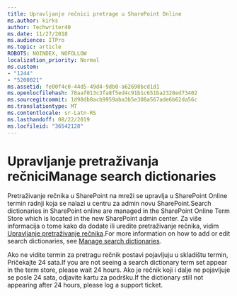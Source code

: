 ```yaml
---
title: Upravljanje rečnici pretrage u SharePoint Online
ms.author: kirks
author: Techwriter40
ms.date: 11/27/2018
ms.audience: ITPro
ms.topic: article
ROBOTS: NOINDEX, NOFOLLOW
localization_priority: Normal
ms.custom:
- "1244"
- "5200021"
ms.assetid: fe00f4c0-44d5-49d4-9db0-a62698bcd1d1
ms.openlocfilehash: 78aaf013c3fa8f5ed4c91b1c651ba2328ed73402
ms.sourcegitcommit: 1d98db8acb9959aba3b5e308a567ade6b62da56c
ms.translationtype: MT
ms.contentlocale: sr-Latn-RS
ms.lasthandoff: 08/22/2019
ms.locfileid: "36542128"
---
```

# <a name="manage-search-dictionaries"></a><span data-ttu-id="09f17-102">Upravljanje pretraživanja rečnici</span><span class="sxs-lookup"><span data-stu-id="09f17-102">Manage search dictionaries</span></span>

<span data-ttu-id="09f17-103">Pretraživanje rečnika u SharePoint na mreži se upravlja u SharePoint Online termin radnji koja se nalazi u centru za admin novu SharePoint.</span><span class="sxs-lookup"><span data-stu-id="09f17-103">Search dictionaries in SharePoint online are managed in the SharePoint Online Term Store which is located in the new SharePoint admin center.</span></span> <span data-ttu-id="09f17-104">Za više informacija o tome kako da dodate ili uredite pretraživanje rečnika, vidim [Upravljanje pretraživanje rečnika](https://go.microsoft.com/fwlink/?linkid=2044669&amp;clcid=0x409).</span><span class="sxs-lookup"><span data-stu-id="09f17-104">For more information on how to add or edit search dictionaries, see [Manage search dictionaries](https://go.microsoft.com/fwlink/?linkid=2044669&amp;clcid=0x409).</span></span>
  
<span data-ttu-id="09f17-105">Ako ne vidite termin za pretragu rečnik postavi pojavljuju u skladištu termin, Pričekajte 24 sata.</span><span class="sxs-lookup"><span data-stu-id="09f17-105">If you are not seeing a search dictionary term set appear in the term store, please wait 24 hours.</span></span> <span data-ttu-id="09f17-106">Ako je rečnik koji i dalje ne pojavljuje se posle 24 sata, odjavite kartu za podršku.</span><span class="sxs-lookup"><span data-stu-id="09f17-106">If the dictionary still not appearing after 24 hours, please log a support ticket.</span></span>
  
